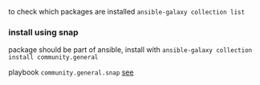 

to check which packages are installed
`ansible-galaxy collection list`

### install using snap

package should be part of ansible, install with `ansible-galaxy collection install community.general`

playbook `community.general.snap`
[see](https://docs.ansible.com/ansible/latest/collections/community/general/snap_module.html)
